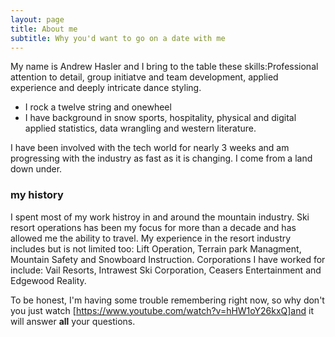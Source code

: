 ```yaml
---
layout: page
title: About me
subtitle: Why you'd want to go on a date with me
---
```


My name is Andrew Hasler and I bring to the table these skills:Professional attention to detail, group initiatve and team development, applied experience and deeply intricate dance styling. 

- I rock a twelve string and onewheel 
- I have background in snow sports, hospitality, physical and digital applied statistics, data wrangling and western literature. 

 I have been involved with the tech world for nearly 3 weeks and am progressing with the industry as fast as it is changing. I come from a land down under. 

### my history
 I spent most of my work histroy in and around the mountain industry. Ski resort operations has been my focus for more than a decade and has allowed me the ability to travel. My experience in the resort industry includes but is not limited too: Lift Operation, Terrain park Managment, Mountain Safety and Snowboard Instruction. Corporations I have worked for include: Vail Resorts, Intrawest Ski Corporation, Ceasers Entertainment and Edgewood Reality.

To be honest, I'm having some trouble remembering right now, so why don't you just watch [https://www.youtube.com/watch?v=hHW1oY26kxQ]and it will answer **all** your questions.
